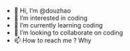 - 👋 Hi, I’m @douzhao
- 👀 I’m interested in coding
- 🌱 I’m currently learning coding
- 💞️ I’m looking to collaborate on coding
- 📫 How to reach me ? Why

<!---
douzhao/douzhao is a ✨ special ✨ repository because its `README.md` (this file) appears on your GitHub profile.
You can click the Preview link to take a look at your changes.
--->
